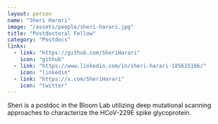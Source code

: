 ```yaml
---
layout: person
name: "Sheri Harari"
image: "/assets/people/sheri-harari.jpg"
title: "Postdoctoral Fellow"
category: "Postdocs"
links:
  - link: "https://github.com/SheriHarari"
    icon: "github"
  - link: "https://www.linkedin.com/in/sheri-harari-185615166/"
    icon: "linkedin"
  - link: "https://x.com/SheriHarari"
    icon: "twitter"
---
```


Sheri is a postdoc in the Bloom Lab utilizing deep mutational scanning approaches to characterize the HCoV-229E spike glycoprotein.
